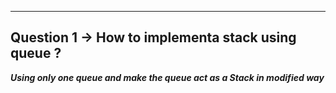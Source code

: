 <hr>

## Question 1 -> How to implementa stack using queue ? 

***Using only one queue and make the queue act as a Stack in modified way***